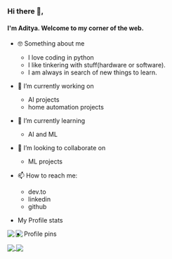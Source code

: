 ### Hi there 👋,
#### I'm Aditya. Welcome to my corner of the web.  

- 🤓 Something about me
    - I love coding in python
    - I like tinkering with stuff(hardware or software). 
    - I am always in search of new things to learn.
- 🔭 I’m currently working on 
    - AI projects 
    - home automation projects
- 🌱 I’m currently learning 
    - AI and ML
- 👯 I’m looking to collaborate on 
    - ML projects
- 📫 How to reach me:
    - dev.to
    - linkedin
    - github

- My Profile stats

<!--[![Aditya's github stats](https://github-readme-stats.vercel.app/api?username=aditya1876&count_private=true&show_icons=true&theme=radical)](https://github.com/anuraghazra/github-readme-stats)-->

<a href="">
  <img align="left" src="https://github-readme-stats.vercel.app/api?username=aditya1876&count_private=true&show_icons=true&theme=radical" />
</a>
<a href="">
  <img align="left" src="https://github-readme-stats.vercel.app/api/top-langs/?username=aditya1876&layout=compact" />
</a>

- Profile pins

<!--[![ReadMe Card](https://github-readme-stats.vercel.app/api/pin/?username=aditya1876&repo=MyArchSetup)](https://github.com/anuraghazra/github-readme-stats)-->

<a href="https://github.com/aditya1876/MyArchSetup">
  <img align="center" src="https://github-readme-stats.vercel.app/api/pin/?username=aditya1876&repo=MyArchSetup" />
</a>
<a href="https://github.com/aditya1876/MyArchSetup">
  <img align="center" src="https://github-readme-stats.vercel.app/api/pin/?username=aditya1876&repo=MyArchSetup" />
</a>

<!--
- Top languages

[![Top Langs](https://github-readme-stats.vercel.app/api/top-langs/?username=aditya1876&layout=compact)](https://github.com/anuraghazra/github-readme-stats)-->